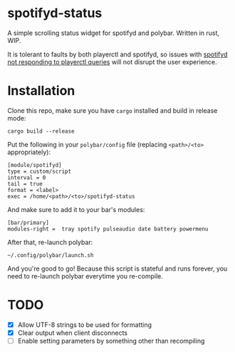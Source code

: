 # spotifyd-status

A simple scrolling status widget for spotifyd and polybar.
Written in rust, WIP.

It is tolerant to faults by both playerctl and spotifyd, so issues with 
[spotifyd not responding to playerctl queries](https://github.com/Spotifyd/spotifyd/issues/557)
will not disrupt the user experience.

# Installation

Clone this repo, make sure you have `cargo` installed and build in release mode:

    cargo build --release

Put the following in your `polybar/config` file (replacing `<path>/<to>` appropriately):

    [module/spotifyd]
    type = custom/script
    interval = 0
    tail = true
    format = <label>
    exec = /home/<path>/<to>/spotifyd-status

And make sure to add it to your bar's modules:

    [bar/primary]
    modules-right =  tray spotify pulseaudio date battery powermenu

After that, re-launch polybar:

    ~/.config/polybar/launch.sh

And you're good to go!
Because this script is stateful and runs forever, you need to re-launch polybar
everytime you re-compile.

# TODO

- [x] Allow UTF-8 strings to be used for formatting
- [x] Clear output when client disconnects
- [ ] Enable setting parameters by something other than recompiling